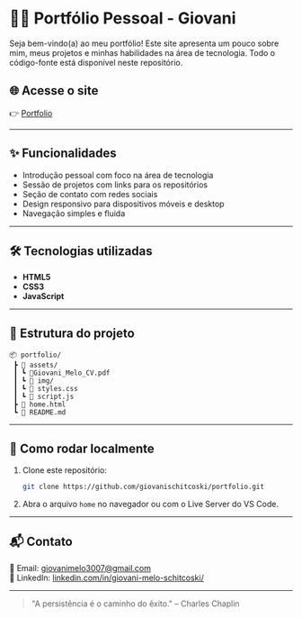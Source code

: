 # 🧑‍💻 Portfólio Pessoal - Giovani

Seja bem-vindo(a) ao meu portfólio! Este site apresenta um pouco sobre mim, meus projetos e minhas habilidades na área de tecnologia. Todo o código-fonte está disponível neste repositório.

## 🌐 Acesse o site

👉 [Portfolio](https://giovanischitcoski.github.io/portfolio/home.html)  

---

## ✨ Funcionalidades

- Introdução pessoal com foco na área de tecnologia
- Sessão de projetos com links para os repositórios
- Seção de contato com redes sociais
- Design responsivo para dispositivos móveis e desktop
- Navegação simples e fluida

---

## 🛠️ Tecnologias utilizadas

- **HTML5**
- **CSS3**
- **JavaScript**

---

## 📁 Estrutura do projeto

```
📦 portfolio/
 ┣ 📁 assets/
 ┃ ┗ 📄Giovani_Melo_CV.pdf
 ┃ ┗ 📁 img/
 ┃ ┗ 📜 styles.css
 ┃ ┗ 📜 script.js
 ┣ 📜 home.html
 ┗ 📜 README.md
```

---

## 🚀 Como rodar localmente

1. Clone este repositório:
   ```bash
   git clone https://github.com/giovanischitcoski/portfolio.git
   ```
2. Abra o arquivo `home` no navegador ou com o Live Server do VS Code.

---

## 📬 Contato

📧 Email: [giovanimelo3007@gmail.com](mailto:giovanimelo3007@gmail.com)  
💼 LinkedIn: [linkedin.com/in/giovani-melo-schitcoski/](https://www.linkedin.com/in/giovani-melo-schitcoski)

---
> "A persistência é o caminho do êxito." – Charles Chaplin
